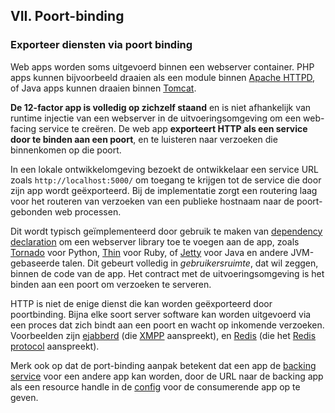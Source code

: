 ## VII. Poort-binding
### Exporteer diensten via poort binding

Web apps worden soms uitgevoerd binnen een webserver container. PHP apps kunnen bijvoorbeeld draaien als een module binnen [Apache HTTPD](http://httpd.apache.org/), of Java apps kunnen draaien binnen [Tomcat](http://tomcat.apache.org/).

**De 12-factor app is volledig op zichzelf staand** en is niet afhankelijk van runtime injectie van een webserver in de uitvoeringsomgeving om een web-facing service te creëren. De web app **exporteert HTTP als een service door te binden aan een poort**, en te luisteren naar verzoeken die binnenkomen op die poort.

In een lokale ontwikkelomgeving bezoekt de ontwikkelaar een service URL zoals `http://localhost:5000/` om toegang te krijgen tot de service die door zijn app wordt geëxporteerd. Bij de implementatie zorgt een routering laag voor het routeren van verzoeken van een publieke hostnaam naar de poort-gebonden web processen.

Dit wordt typisch geïmplementeerd door gebruik te maken van [dependency declaration](./dependencies) om een webserver library toe te voegen aan de app, zoals [Tornado](http://www.tornadoweb.org/) voor Python, [Thin](http://code.macournoyer.com/thin/) voor Ruby, of [Jetty](http://www.eclipse.org/jetty/) voor Java en andere JVM-gebaseerde talen. Dit gebeurt volledig in *gebruikersruimte*, dat wil zeggen, binnen de code van de app. Het contract met de uitvoeringsomgeving is het binden aan een poort om verzoeken te serveren.

HTTP is niet de enige dienst die kan worden geëxporteerd door poortbinding. Bijna elke soort server software kan worden uitgevoerd via een proces dat zich bindt aan een poort en wacht op inkomende verzoeken. Voorbeelden zijn [ejabberd](http://www.ejabberd.im/) (die [XMPP](http://xmpp.org/) aanspreekt), en [Redis](http://redis.io/) (die het [Redis protocol](http://redis.io/topics/protocol) aanspreekt).

Merk ook op dat de port-binding aanpak betekent dat een app de [backing service](./backing-services) voor een andere app kan worden, door de URL naar de backing app als een resource handle in de [config](./config) voor de consumerende app op te geven.